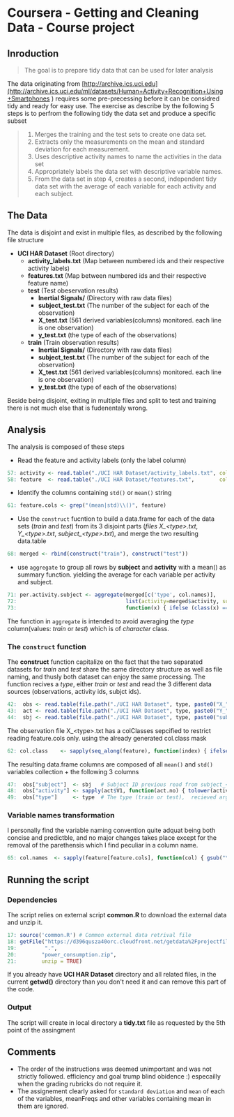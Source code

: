 # Coursera - Getting and Cleaning Data - Course project

## Inroduction
> The goal is to prepare tidy data that can be used for later analysis

The data originating from [http://archive.ics.uci.edu](http://archive.ics.uci.edu/ml/datasets/Human+Activity+Recognition+Using+Smartphones ) requires some pre-precessing before it can be considred tidy and ready for easy use.
The exercise as describe by the following 5 steps is to perfrom the following tidy the data set and produce a specific subset
> 1. Merges the training and the test sets to create one data set.
> 2. Extracts only the measurements on the mean and standard deviation for each measurement. 
> 3. Uses descriptive activity names to name the activities in the data set
> 4. Appropriately labels the data set with descriptive variable names. 
> 5. From the data set in step 4, creates a second, independent tidy data set with the average of each variable for each activity and each subject.

## The Data
The data is disjoint and exist in multiple files, as described by the following file structure
* **UCI HAR Dataset**           (Root directory)
  * **activity_labels.txt**     (Map between numbered ids and their respective activity labels)
  * **features.txt**            (Map between numbered ids and their respective feature name)
  * **test**                    (Test obeservation results)
    * **Inertial Signals/**     (Directory with raw data files)
    * **subject_test.txt**      (The number of the subject for each of the observation)
    * **X_test.txt**            (561 derived variables(columns) monitored. each line is one observation)
    * **y_test.txt**            (the type of each of the observations) 
  * **train**                   (Train observation results)
    * **Inertial Signals/**     (Directory with raw data files)
    * **subject_test.txt**      (The number of the subject for each of the observation)
    * **X_test.txt**            (561 derived variables(columns) monitored. each line is one observation)
    * **y_test.txt**            (the type of each of the observations) 
    
Beside being disjoint, exiting in multiple files and split to test and training there is not much else that is fudenentaly wrong.

## Analysis 
The analysis is composed of these steps
* Read the feature and activity labels (only the label column)
````R
57: activity <- read.table("./UCI HAR Dataset/activity_labels.txt", colClasses = c("NULL", "character"))[,1]
58: feature  <- read.table("./UCI HAR Dataset/features.txt",        colClasses = c("NULL", "character"))[,1]
````
* Identify the columns containing `std()` or `mean()` string
````R
61: feature.cols <- grep("(mean|std)\\()", feature)
````
* Use the `construct` fucntion to build a data.frame for each of the data sets (_train_ and _test_) from its 3 disjoint parts (*files X_\<type>.txt*, *Y_\<type>.txt*, *subject_\<type>.txt*), and merge the two resulting data.table
````R
68: merged <- rbind(construct("train"), construct("test"))
````
* use `aggregate` to group all rows by **subject** and **activity** with a mean() as summary function. yielding the average for each variable per activity and subject.
````R
71: per.activity.subject <- aggregate(merged[c('type', col.names)], 
72:                                   list(activity=merged$activity, subject=merged$subject),
73:                                   function(x) { ifelse (class(x) == 'character', x, mean(x))  })
````
The function in `aggregate` is intended to avoid averaging the _type_ column(values: _train_ or _test_) which is of _character_ class.

### The `construct` function
The **construct** function capitalize on the fact that the two separated datasets for _train_ and _test_ share the same directory structure as well as file naming, and thusly both dataset can enjoy the same processing.
The function recives a _type_, either _train_ or _test_ and read the 3 different data sources (observations, activity ids, subjct ids).

````R
42:  obs <- read.table(file.path("./UCI HAR Dataset", type, paste0("X_", type, ".txt")), colClasses = col.class)
43:  act <- read.table(file.path("./UCI HAR Dataset", type, paste0("Y_", type, ".txt")))
44:  sbj <- read.table(file.path("./UCI HAR Dataset", type, paste0("subject_", type, ".txt")))
````
The observation file X_\<type>.txt has a colClasses sepcified to restrict reading feature.cols only. using the already generated col.class mask
````R
62: col.class    <- sapply(seq_along(feature), function(index) { ifelse(index %in% feature.cols, "numeric", "NULL")} )
````
The resulting data.frame columns are composed of all `mean()` and `std()` variables collection + the following 3 columns
````R
47:  obs["subject"]  <- sbj   # Subject ID previous read from subject_<type>.txt file
48:  obs["activity"] <- sapply(act$V1, function(act.no) { tolower(activity[act.no]) })  # Activity label, conjecture of activity_label.txt file and Y_<type>.txt file
49:  obs["type"]     <- type  # The type (train or test),  recieved argument
````

### Variable names transformation
I personally find the variable naming convention quite adquat being both concise and predictble, and no major changes takes place except for the removal of the parethensis which I find peculiar in a column name.
````R
65: col.names  <- sapply(feature[feature.cols], function(col) { gsub("\\()", "", col)})
````

## Running the script
### Dependencies
The script relies on external script **common.R** to download the external data and unzip it. 
````R
17: source('common.R') # Common external data retrival file
18: getFile("https://d396qusza40orc.cloudfront.net/getdata%2Fprojectfiles%2FUCI%20HAR%20Dataset.zip",
19:         ".",
20:        "power_consumption.zip",
21:        unzip = TRUE)
````
If you already have **UCI HAR Dataset** directory and all related files, in the current **getwd()** directory than you don't need it and can remove this part of the code.

### Output
The script will create in local directory a **tidy.txt** file as requested by the 5th point of the assingment 


## Comments
* The order of the instructions was deemed unimportant and was not strictly followed. efficiency and goal trump blind obidence :) 
especailly when the grading rubricks do not require it.
* The assignement clearly asked for `standard deviation` and `mean` of each of the variables, meanFreqs and other variables containing mean in them are ignored.


